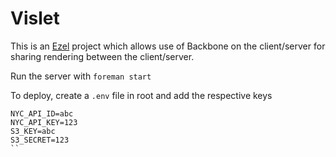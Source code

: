 # Vislet

This is an [Ezel](https://github.com/artsy/ezel) project which allows
use of Backbone on the client/server for sharing rendering between the
client/server.

Run the server with `foreman start`

To deploy, create a `.env` file in root and add the respective keys
```
NYC_API_ID=abc
NYC_API_KEY=123
S3_KEY=abc
S3_SECRET=123
``
